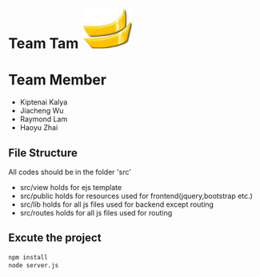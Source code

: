 # Team Tam <img src='./views/images/newLogo.png' width='100px' height='80px'>

# Team Member
* Kiptenai Kalya
* Jiacheng Wu
* Raymond Lam
* Haoyu Zhai

## File Structure
All codes should be in the folder 'src' <br>
* src/view holds for ejs template
* src/public holds for resources used for frontend(jquery,bootstrap etc.)
* src/lib holds for all js files used for backend except routing
* src/routes holds for all js files used for routing

## Excute the project
```
npm install
node server.js
```
